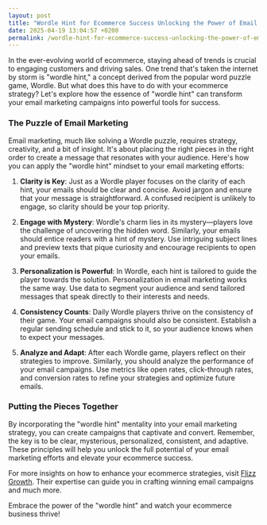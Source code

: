 ```yaml
---
layout: post
title: "Wordle Hint for Ecommerce Success Unlocking the Power of Email Campaigns"
date: 2025-04-19 13:04:57 +0200
permalink: /wordle-hint-for-ecommerce-success-unlocking-the-power-of-email-campaigns/
---
```



In the ever-evolving world of ecommerce, staying ahead of trends is crucial to engaging customers and driving sales. One trend that's taken the internet by storm is "wordle hint," a concept derived from the popular word puzzle game, Wordle. But what does this have to do with your ecommerce strategy? Let's explore how the essence of "wordle hint" can transform your email marketing campaigns into powerful tools for success.

### The Puzzle of Email Marketing

Email marketing, much like solving a Wordle puzzle, requires strategy, creativity, and a bit of insight. It's about placing the right pieces in the right order to create a message that resonates with your audience. Here's how you can apply the "wordle hint" mindset to your email marketing efforts:

1. **Clarity is Key**: Just as a Wordle player focuses on the clarity of each hint, your emails should be clear and concise. Avoid jargon and ensure that your message is straightforward. A confused recipient is unlikely to engage, so clarity should be your top priority.

2. **Engage with Mystery**: Wordle's charm lies in its mystery—players love the challenge of uncovering the hidden word. Similarly, your emails should entice readers with a hint of mystery. Use intriguing subject lines and preview texts that pique curiosity and encourage recipients to open your emails.

3. **Personalization is Powerful**: In Wordle, each hint is tailored to guide the player towards the solution. Personalization in email marketing works the same way. Use data to segment your audience and send tailored messages that speak directly to their interests and needs.

4. **Consistency Counts**: Daily Wordle players thrive on the consistency of their game. Your email campaigns should also be consistent. Establish a regular sending schedule and stick to it, so your audience knows when to expect your messages.

5. **Analyze and Adapt**: After each Wordle game, players reflect on their strategies to improve. Similarly, you should analyze the performance of your email campaigns. Use metrics like open rates, click-through rates, and conversion rates to refine your strategies and optimize future emails.

### Putting the Pieces Together

By incorporating the "wordle hint" mentality into your email marketing strategy, you can create campaigns that captivate and convert. Remember, the key is to be clear, mysterious, personalized, consistent, and adaptive. These principles will help you unlock the full potential of your email marketing efforts and elevate your ecommerce success.

For more insights on how to enhance your ecommerce strategies, visit [Flizz Growth](https://flizzgrowth.com). Their expertise can guide you in crafting winning email campaigns and much more. 

Embrace the power of the "wordle hint" and watch your ecommerce business thrive!